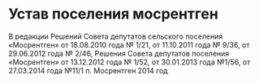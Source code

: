 # Устав поселения мосрентген
В редакции Решений Совета депутатов сельского поселения «Мосрентген» от 18.08.2010 года № 1/21, от 11.10.2011 года № 9/36, от 29.06.2012 года № 2/46, Решения Совета депутатов поселения «Мосрентген» от 13.12.2012 года № 1/52, от 30.01.2013 года №1/56, от 27.03.2014 года №11/1 п. Мосрентген 2014 год
